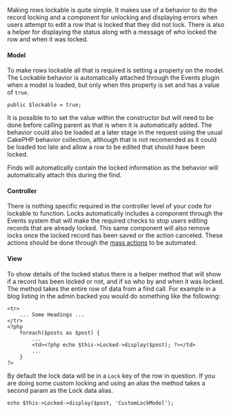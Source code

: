 Making rows lockable is quite simple. It makes use of a behavior to do the record locking and a component for unlocking and displaying errors when users attempt to edit a row that is locked that they did not lock. There is also a helper for displaying the status along with a message of who locked the row and when it was locked.

#### Model 

To make rows lockable all that is required is setting a property on the model. The Lockable behavior is automatically attached through the Events plugin when a model is loaded, but only when this property is set and has a value of `true`.

	public $lockable = true;

It is possible to to set the value within the constructor but will need to be done before calling parent as that is when it is automatically added. The behavior could also be loaded at a later stage in the request using the usual CakePHP behavior collection, although that is not recomended as it could be loaded too late and allow a row to be edited that should have been locked.

Finds will automatically contain the locked information as the behavior will automatically attach this during the find. 

#### Controller

There is nothing specific required in the controller level of your code for lockable to function. Locks automatically includes a component through the Events system that will make the required checks to stop users editing records that are already locked. This same component will also remove locks once the locked record has been saved or the action canceled. These actions should be done through the [mass actions](/infinitas\_docs/Libs) to be automated.

#### View

To show details of the locked status there is a helper method that will show if a record has been locked or not, and if so who by and when it was locked. The method takes the entire row of data from a find call. For example in a blog listing in the admin backed you would do something like the following:

	<tr>
		... Some Headings ...
	</tr>
	<?php
		foreach($posts as $post) {
			...
			<td><?php echo $this->Locked->display($post); ?></td>
			...
		}
	?>

By default the lock data will be in a `Lock` key of the row in question. If you are doing some custom locking and using an alias the method takes a second param as the Lock data alias.

	echo $this->Locked->display($post, 'CustomLockModel');
